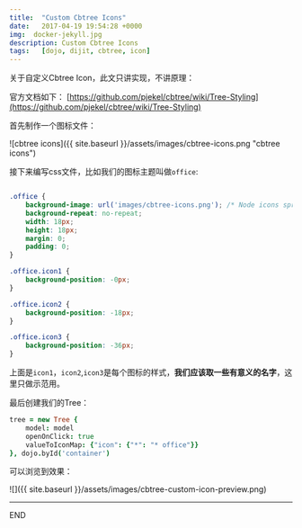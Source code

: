 ```yaml
---
title:  "Custom Cbtree Icons"
date:   2017-04-19 19:54:28 +0000
img:  docker-jekyll.jpg
description: Custom Cbtree Icons
tags:   [dojo, dijit, cbtree, icon]
---
```

关于自定义Cbtree Icon，此文只讲实现，不讲原理：

官方文档如下： [https://github.com/pjekel/cbtree/wiki/Tree-Styling](https://github.com/pjekel/cbtree/wiki/Tree-Styling)

首先制作一个图标文件：

![cbtree icons]({{ site.baseurl }}/assets/images/cbtree-icons.png "cbtree icons")

接下来编写css文件，比如我们的图标主题叫做`office`:

```css

.office {
    background-image: url('images/cbtree-icons.png'); /* Node icons sprite image */
    background-repeat: no-repeat;
    width: 18px;
    height: 18px;
    margin: 0;
    padding: 0;
}

.office.icon1 {
    background-position: -0px;
}

.office.icon2 {
    background-position: -18px;
}

.office.icon3 {
    background-position: -36px;
}
```

上面是`icon1`，`icon2`,`icon3`是每个图标的样式，**我们应该取一些有意义的名字**，这里只做示范用。

最后创建我们的Tree：

```coffee
tree = new Tree {
    model: model
    openOnClick: true
    valueToIconMap: {"icon": {"*": "* office"}}
}, dojo.byId('container')
```

可以浏览到效果：

![]({{ site.baseurl }}/assets/images/cbtree-custom-icon-preview.png)


---
END